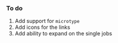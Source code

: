 ### To do

1. Add support for `microtype`
2. Add icons for the links
3. Add ability to expand on the single jobs
